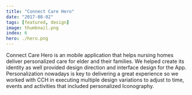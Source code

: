 ```yaml
---
title: "Connect Care Hero"
date: "2017-08-02"
tags: [featured, design]
image: thumbnail.png
index: 6
hero: ./hero.png
---
```


Connect Care Hero is an mobile application that helps nursing homes deliver personalized care for elder and their families. We helped create its identity as well provided design direction and interface design for the App.  Personalization nowadays is key to delivering a great experience so we worked with CCH in executing multiple design variations to adjust to time, events and activities that included personalized Iconography.
